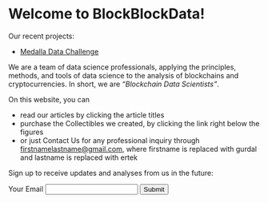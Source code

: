 # Welcome to BlockBlockData!

Our recent projects:

- [Medalla Data Challenge](https://blockblockdata.github.io/medalla-data-challenge/)

We are a team of data science professionals, applying the principles, methods, and tools of data science to the analysis of blockchains and cryptocurrencies. In short, we are *“Blockchain Data Scientists”*.

On this website, you can
- read our articles by clicking the article titles
- purchase the Collectibles we created, by clicking the link right below the figures
- or just Contact Us for any professional inquiry through firstnamelastname@gmail.com, where firstname is replaced with gurdal and lastname is replaced with ertek

Sign up to receive updates and analyses from us in the future:

<form action="https://formspree.io/f/xleojqvv" method="post">
  <label for="email">Your Email</label>
  <input name="Email" id="email" type="email">
  <button type="submit">Submit</button>
</form>


